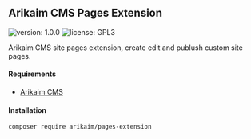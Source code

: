 ## Arikaim CMS Pages Extension
![version: 1.0.0](https://img.shields.io/github/release/arikaim/pages-extension.svg)
![license: GPL3](https://img.shields.io/badge/License-GPLv3-blue.svg)


Arikaim CMS site pages extension, create edit and publush custom site pages.


#### Requirements 
  * [Arikaim CMS](https://github.com/arikaim/arikaim)  


#### Installation

```sh 
composer require arikaim/pages-extension
```
